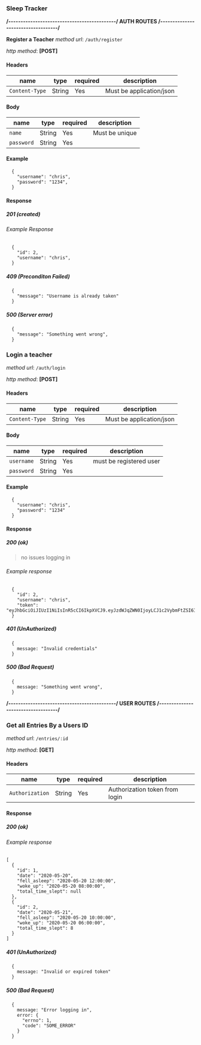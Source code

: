 ### Sleep Tracker ###

**/--------------------------------------------/ AUTH ROUTES /-----------------------------------/**

**Register a Teacher**
_method url_: `/auth/register`

_http method_: **[POST]**

#### Headers

| name           | type   | required | description              |
| -------------- | ------ | -------- | ------------------------ |
| `Content-Type` | String | Yes      | Must be application/json |

#### Body

| name         | type   | required | description            |
| ------------ | ------ | -------- | --------------         |
| `name`       | String | Yes      | Must be unique         |
| `password`   | String | Yes      |                        |


#### Example

```
  {
    "username": "chris",
    "password": "1234",
  }
```

#### Response

##### 201 (created)

###### Example Response

```
  {
    "id": 2,
    "username": "chris",
  }
```

##### 409 (Preconditon Failed)

```
  {
    "message": "Username is already taken"
  }
```

##### 500 (Server error)

```
  {
    "message": "Something went wrong",
  }
```


### **Login a teacher**

_method url_: `/auth/login`

_http method_: **[POST]**

#### Headers

| name           | type   | required | description              |
| -------------- | ------ | -------- | ------------------------ |
| `Content-Type` | String | Yes      | Must be application/json |

#### Body

| name       | type   | required | description             |
| ---------- | ------ | -------- | ----------------------- |
| `username` | String | Yes      | must be registered user |
| `password` | String | Yes      |                         |

#### Example

```
  {
    "username": "chris",
    "password": "1234"
  }
```

#### Response

##### 200 (ok)

> no issues logging in

###### Example response

```
  {
    "id": 2,
    "username": "chris",
    "token": "eyJhbGciOiJIUzI1NiIsInR5cCI6IkpXVCJ9.eyJzdWJqZWN0IjoyLCJ1c2VybmFtZSI6Im1pY2hhZWwiLCJpYXQiOjE1NjQ0MDY4OTQsImV4cCI6MTU2NDQ1MDA5NH0.sbuq8MfwUEaqjcdMEFgCLsxlNvnrpX9UndYIMKli14s"
  }
```


##### 401 (UnAuthorized)

```
  {
    message: "Invalid credentials"
  }
```

##### 500 (Bad Request)

```
  {
    message: "Something went wrong",
  }
```

**/--------------------------------------------/ USER ROUTES /-----------------------------------/**

### **Get all Entries By a Users ID**

_method url_: `/entries/:id`

_http method_: **[GET]**

#### Headers

| name            | type   | required | description                    |
| --------------  | ------ | -------- | ------------------------------ |
| `Authorization` | String | Yes      | Authorization token from login |

#### Response

##### 200 (ok)

###### Example response

```
[
  {
    "id": 1,
    "date": "2020-05-20",
    "fell_asleep": "2020-05-20 12:00:00",
    "woke_up": "2020-05-20 08:00:00",
    "total_time_slept": null
  },
  {
    "id": 2,
    "date": "2020-05-21",
    "fell_asleep": "2020-05-20 10:00:00",
    "woke_up": "2020-05-20 06:00:00",
    "total_time_slept": 8
  }
]
```

##### 401 (UnAuthorized)

```
  {
    message: "Invalid or expired token"
  }
```

##### 500 (Bad Request)

```
  {
    message: "Error logging in",
    error: {
      "errno": 1,
      "code": "SOME_ERROR"
    }
  }
```